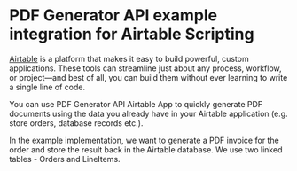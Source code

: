 # PDF Generator API example integration for Airtable Scripting

[Airtable](https://airtable.com/) is a platform that makes it easy to build powerful, custom applications. These tools can streamline just about any process, workflow, or project—and best of all, you can build them without ever learning to write a single line of code. 

You can use PDF Generator API Airtable App to quickly generate PDF documents using the data you already have in your Airtable application (e.g. store orders, database records etc.).

In the example implementation, we want to generate a PDF invoice for the order and store the result back in the Airtable database. We use two linked tables - Orders and LineItems.
